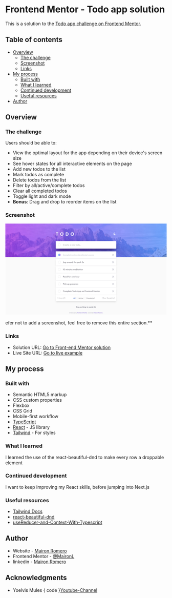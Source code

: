 # Frontend Mentor - Todo app solution

This is a solution to the [Todo app challenge on Frontend Mentor](https://www.frontendmentor.io/challenges/todo-app-Su1_KokOW).

## Table of contents

- [Overview](#overview)
  - [The challenge](#the-challenge)
  - [Screenshot](#screenshot)
  - [Links](#links)
- [My process](#my-process)
  - [Built with](#built-with)
  - [What I learned](#what-i-learned)
  - [Continued development](#continued-development)
  - [Useful resources](#useful-resources)
- [Author](#author)

## Overview

### The challenge

Users should be able to:

- View the optimal layout for the app depending on their device's screen size
- See hover states for all interactive elements on the page
- Add new todos to the list
- Mark todos as complete
- Delete todos from the list
- Filter by all/active/complete todos
- Clear all completed todos
- Toggle light and dark mode
- **Bonus**: Drag and drop to reorder items on the list

### Screenshot

![](./src//infrastructure/assets/images/screenDesktop.png)

efer not to add a screenshot, feel free to remove this entire section.\*\*

### Links

- Solution URL: [Go to Front-end Mentor solution](https://www.frontendmentor.io/solutions/todo-app-with-reacttypescript-and-tailwind-JHU_EOz6o)
- Live Site URL: [Go to live example](https://todo-ml.netlify.app/)

## My process

### Built with

- Semantic HTML5 markup
- CSS custom properties
- Flexbox
- CSS Grid
- Mobile-first workflow
- [TypeScript](https://www.typescriptlang.org/)
- [React](https://reactjs.org/) - JS library
- [Tailwind](https://tailwindcss.com/) - For styles

### What I learned

I learned the use of the react-beautiful-dnd to make every row a droppable element

### Continued development

I want to keep improving my React skills, before jumping into Next.js

### Useful resources

- [Tailwind Docs](https://tailwindcss.com/docs/configuration)
- [react-beautiful-dnd](https://www.youtube.com/watch?v=bZsMWorjtFI&t=932s)
- [useReducer-and-Context-With-Typescript](https://dev.to/elisealcala/react-context-with-usereducer-and-typescript-4obm)

## Author

- Website - [Mairon Romero](https://mairon-romero.netlify.app/)
- Frontend Mentor - [@MaironL](https://www.frontendmentor.io/profile/MaironL)
- linkedin - [Mairon Romero](https://www.linkedin.com/in/maironromero)

## Acknowledgments

- Yoelvis Mules { code }[Youtube-Channel](https://www.youtube.com/channel/UCp28AG2NaDuzyVaAT--2NGQ)
